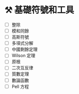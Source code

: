 # ⚒ 基礎符號和工具

* [ ] 整除
* [ ] 模和同餘
* [ ] 高斯符號
* [ ] 多項式分解
* [ ] 中國剩餘定理
* [ ] Wilson 定理
* [ ] 原根
* [ ] 二次互反律
* [ ] 質數定理
* [ ] 數論函數
* [ ] Pell 方程

